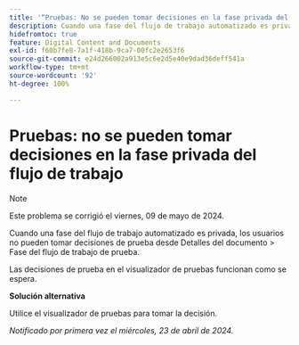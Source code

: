 ```yaml
---
title: '“Pruebas: No se pueden tomar decisiones en la fase privada del flujo de trabajo”'
description: Cuando una fase del flujo de trabajo automatizado es privada, los usuarios no pueden tomar decisiones de prueba desde la fase del flujo de trabajo Detalles del documento > Prueba. Hay una solución disponible.
hidefromtoc: true
feature: Digital Content and Documents
exl-id: f60b7fe8-7a1f-418b-9ca7-00fc2e2653f6
source-git-commit: e24d266002a913e5c6e2d5e40e9dad36deff541a
workflow-type: tm+mt
source-wordcount: '92'
ht-degree: 100%

---
```


# Pruebas: no se pueden tomar decisiones en la fase privada del flujo de trabajo

>[!NOTE]
>
>Este problema se corrigió el viernes, 09 de mayo de 2024.

Cuando una fase del flujo de trabajo automatizado es privada, los usuarios no pueden tomar decisiones de prueba desde Detalles del documento > Fase del flujo de trabajo de prueba.

Las decisiones de prueba en el visualizador de pruebas funcionan como se espera.

**Solución alternativa**

Utilice el visualizador de pruebas para tomar la decisión.

_Notificado por primera vez el miércoles, 23 de abril de 2024._
